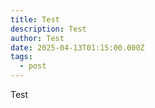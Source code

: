 ```yaml
---
title: Test
description: Test
author: Test
date: 2025-04-13T01:15:00.000Z
tags:
  - post
---
```

Test
